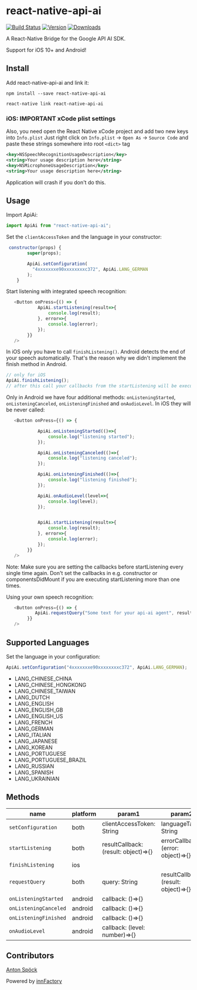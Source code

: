 # react-native-api-ai

[![Build Status](https://travis-ci.org/innFactory/react-native-api-ai.svg?branch=master)](https://www.npmjs.com/package/react-native-api-ai)
[![Version](https://img.shields.io/npm/v/react-native-api-ai.svg)](https://www.npmjs.com/package/react-native-api-ai)
[![Downloads](https://img.shields.io/npm/dt/react-native-api-ai.svg)](https://www.npmjs.com/package/react-native-api-ai)

A React-Native Bridge for the Google API AI SDK.

Support for iOS 10+ and Android!


## Install

Add react-native-api-ai and link it:
```
npm install --save react-native-api-ai

react-native link react-native-api-ai
```

### iOS: IMPORTANT xCode plist settings

Also, you need open the React Native xCode project and add two new keys into `Info.plist`
Just right click on `Info.plist` -> `Open As` -> `Source Code` and paste these strings somewhere into root `<dict>` tag

```xml
<key>NSSpeechRecognitionUsageDescription</key>
<string>Your usage description here</string>
<key>NSMicrophoneUsageDescription</key>
<string>Your usage description here</string>
```

Application will crash if you don't do this.

## Usage
Import ApiAi:
```javascript
import ApiAi from "react-native-api-ai";
```

Set the `clientAccessToken` and the language in your constructor:
```javascript
 constructor(props) {
        super(props);

        ApiAi.setConfiguration(
          "4xxxxxxxe90xxxxxxxxc372", ApiAi.LANG_GERMAN
        );
    }

```

Start listening with integrated speech recognition:
```javascript
   <Button onPress={() => {
            ApiAi.startListening(result=>{
                console.log(result);
            }, error=>{
                console.log(error);
            });
        }}
   />
```
In iOS only you have to call `finishListening()`. Android detects the end of your speech automatically. That's the reason why we didn't implement the finish method in Android.
```javascript
// only for iOS
ApiAi.finishListening();
// after this call your callbacks from the startListening will be executed.
```

Only in Android we have four additional methods: `onListeningStarted`, `onListeningCanceled`, `onListeningFinished` and `onAudioLevel`. In iOS they will be never called:
```javascript
   <Button onPress={() => {

            ApiAi.onListeningStarted(()=>{
                console.log("listening started");
            });

            ApiAi.onListeningCanceled(()=>{
                console.log("listening canceled");
            });

            ApiAi.onListeningFinished(()=>{
                console.log("listening finished");
            });

            ApiAi.onAudioLevel(level=>{
                console.log(level);
            });


            ApiAi.startListening(result=>{
                console.log(result);
            }, error=>{
                console.log(error);
            });
        }}
   />
```
Note: Make sure you are setting the callbacks before startListening every single time again. Don't set the callbacks in e.g. constructor or componentsDidMount if you are executing startListening more than one times.

Using your own speech recognition:
```javascript
   <Button onPress={() => {
           ApiAi.requestQuery("Some text for your api-ai agent", result=>console.log(result), error=>console.log(error));
        }}
   />
```

## Supported Languages
Set the language in your configuration:
```javascript
ApiAi.setConfiguration("4xxxxxxxe90xxxxxxxxc372", ApiAi.LANG_GERMAN);
```
* LANG_CHINESE_CHINA
* LANG_CHINESE_HONGKONG
* LANG_CHINESE_TAIWAN
* LANG_DUTCH
* LANG_ENGLISH
* LANG_ENGLISH_GB
* LANG_ENGLISH_US
* LANG_FRENCH
* LANG_GERMAN
* LANG_ITALIAN
* LANG_JAPANESE
* LANG_KOREAN
* LANG_PORTUGUESE
* LANG_PORTUGUESE_BRAZIL
* LANG_RUSSIAN
* LANG_SPANISH
* LANG_UKRAINIAN

## Methods
| name                  | platform | param1    | param2    | param3    |
| --------------------- | -------- | --------- | --------- | --------- |
| `setConfiguration`    | both | clientAccessToken: String | languageTag: String | |
| `startListening`      | both | resultCallback: (result: object)=>{} | errorCallback: (error: object)=>{}  | |
| `finishListening`      | ios |  |   | |
| `requestQuery`           | both | query: String |  resultCallback: (result: object)=>{} | errorCallback: (error: object)=>{}   |
| `onListeningStarted`            | android | callback: ()=>{}    | | |
| `onListeningCanceled`            | android | callback: ()=>{}    || |
| `onListeningFinished`            | android | callback: ()=>{}    | | |
| `onAudioLevel`            | android | callback: (level: number)=>{}    || |


## Contributors

[Anton Spöck](https://github.com/spoeck)

Powered by [innFactory](https://innfactory.de/)
